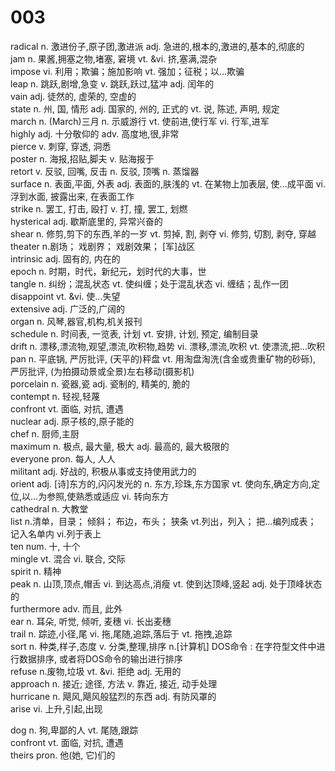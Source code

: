 # 003
radical	n. 激进份子,原子团,激进派 adj. 急进的,根本的,激进的,基本的,彻底的  
jam	n. 果酱,拥塞之物,堵塞, 窘境 vt. &vi. 挤,塞满,混杂  
impose	vi. 利用；欺骗；施加影响 vt. 强加；征税；以…欺骗   
leap	n. 跳跃,剧增,急变 v. 跳跃,跃过,猛冲 adj. 闰年的  
vain	adj. 徒然的, 虚荣的, 空虚的  
state	n. 州, 国, 情形 adj. 国家的, 州的, 正式的 vt. 说, 陈述, 声明, 规定  
march	n. (March)三月 n. 示威游行 vt. 使前进,使行军 vi. 行军,进军  
highly	adj. 十分敬仰的 adv. 高度地,很,非常  
pierce	v. 刺穿, 穿透, 洞悉  
poster	n. 海报,招贴,脚夫 v. 贴海报于  
retort	v. 反驳, 回嘴, 反击 n. 反驳, 顶嘴 n. 蒸馏器  
surface	n. 表面,平面, 外表 adj. 表面的,肤浅的 vt. 在某物上加表层, 使...成平面 vi. 浮到水面, 披露出来, 在表面工作  
strike	n. 罢工, 打击, 殴打 v. 打, 撞, 罢工, 划燃  
hysterical	adj. 歇斯底里的, 异常兴奋的  
shear	n. 修剪,剪下的东西,羊的一岁 vt. 剪掉, 割, 剥夺 vi. 修剪, 切割, 剥夺, 穿越  
theater	n.剧场； 戏剧界； 戏剧效果； [军]战区  
intrinsic	adj. 固有的, 内在的  
epoch	n. 时期，时代，新纪元，划时代的大事，世  
tangle	n. 纠纷；混乱状态 vt. 使纠缠；处于混乱状态 vi. 缠结；乱作一团  
disappoint	vt. &vi. 使...失望  
extensive	adj. 广泛的,广阔的  
organ	n. 风琴,器官,机构,机关报刊  
schedule	n. 时间表, 一览表, 计划 vt. 安排, 计划, 预定, 编制目录  
drift	n. 漂移,漂流物,观望,漂流,吹积物,趋势 vi. 漂移,漂流,吹积 vt. 使漂流,把...吹积  
pan	n. 平底锅, 严厉批评, (天平的)秤盘 vt. 用淘盘淘洗(含金或贵重矿物的砂砾), 严厉批评, (为拍摄动景或全景)左右移动(摄影机)  
porcelain	n. 瓷器,瓷 adj. 瓷制的, 精美的, 脆的  
contempt	n. 轻视,轻蔑  
confront	vt. 面临, 对抗, 遭遇  
nuclear	adj. 原子核的,原子能的  
chef	n. 厨师,主厨  
maximum	n. 极点, 最大量, 极大 adj. 最高的, 最大极限的  
everyone	pron. 每人, 人人  
militant	adj. 好战的, 积极从事或支持使用武力的  
orient	adj. [诗]东方的,闪闪发光的 n. 东方,珍珠,东方国家 vt. 使向东,确定方向,定位,以...为参照,使熟悉或适应 vi. 转向东方  
cathedral	n. 大教堂  
list	n.清单，目录； 倾斜； 布边，布头； 狭条 vt.列出，列入； 把…编列成表； 记入名单内 vi.列于表上  
ten	num. 十, 十个  
mingle	vt. 混合 vi. 联合, 交际  
spirit	n. 精神  
peak	n. 山顶,顶点,帽舌 vi. 到达高点,消瘦 vt. 使到达顶峰,竖起 adj. 处于顶峰状态的  
furthermore	adv. 而且, 此外  
ear	n. 耳朵, 听觉, 倾听, 麦穗 vi. 长出麦穗  
trail	n. 踪迹,小径,尾 vi. 拖,尾随,追踪,落后于 vt. 拖拽,追踪  
sort	n. 种类,样子,态度 v. 分类,整理,排序 n.[计算机] DOS命令 : 在字符型文件中进行数据排序, 或者将DOS命令的输出进行排序  
refuse	n.废物,垃圾 vt. &vi. 拒绝 adj. 无用的  
approach	n. 接近; 途径, 方法 v. 靠近, 接近, 动手处理  
hurricane	n. 飓风,飓风般猛烈的东西 adj. 有防风罩的  
arise	vi. 上升,引起,出现   

dog	n. 狗,卑鄙的人 vt. 尾随,跟踪  
confront	vt. 面临, 对抗, 遭遇  
theirs	pron. 他(她, 它)们的  